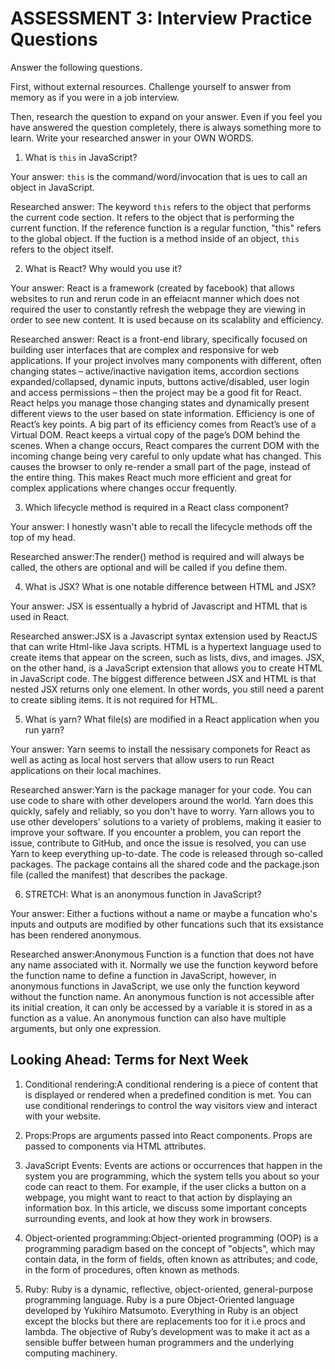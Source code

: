 # ASSESSMENT 3: Interview Practice Questions

Answer the following questions.

First, without external resources. Challenge yourself to answer from memory as if you were in a job interview.

Then, research the question to expand on your answer. Even if you feel you have answered the question completely, there is always something more to learn. Write your researched answer in your OWN WORDS.


1. What is `this` in JavaScript?

  Your answer: `this` is the command/word/invocation that is ues to call an object in JavaScript.

  Researched answer: The keyword `this` refers to the object that performs the current code section. It refers to the object that is performing the current function. If the reference function is a regular function, "this" refers to the global object. If the fuction is a method inside of an object, `this` refers to the object itself.


2. What is React? Why would you use it?

  Your answer: React is a framework (created by facebook) that allows websites to run and rerun code in an effeiacnt manner which does not required the user to constantly refresh the webpage they are viewing in order to see new content.  It is used because on its scalablity and efficiency.

  Researched answer: React is a front-end library, specifically focused on building user interfaces that are complex and responsive for web applications. If your project involves many components with different, often changing states – active/inactive navigation items, accordion sections expanded/collapsed, dynamic inputs, buttons active/disabled, user login and access permissions – then the project may be a good fit for React. React helps you manage those changing states and dynamically present different views to the user based on state information. Efficiency is one of React’s key points. A big part of its efficiency comes from React’s use of a Virtual DOM. React keeps a virtual copy of the page’s DOM behind the scenes. When a change occurs, React compares the current DOM with the incoming change being very careful to only update what has changed. This causes the browser to only re-render a small part of the page, instead of the entire thing. This makes React much more efficient and great for complex applications where changes occur frequently.



3. Which lifecycle method is required in a React class component?

  Your answer: I honestly wasn't able to recall the lifecycle methods off the top of my head.

  Researched answer:The render() method is required and will always be called, the others are optional and will be called if you define them.



4. What is JSX? What is one notable difference between HTML and JSX?

  Your answer: JSX is essentually a hybrid of Javascript and HTML that is used in React.

  Researched answer:JSX is a Javascript syntax extension used by ReactJS that can write Html-like Java scripts.  HTML is a hypertext language used to create items that appear on the screen, such as lists, divs, and images. JSX, on the other hand, is a JavaScript extension that allows you to create HTML in JavaScript code. The biggest difference between JSX and HTML is that nested JSX returns only one element. In other words, you still need a parent to create sibling items. It is not required for HTML.




5. What is yarn? What file(s) are modified in a React application when you run yarn?

  Your answer: Yarn seems to install the nessisary componets for React as well as acting as local host servers that allow users to run React applications on their local machines.

  Researched answer:Yarn is the package manager for your code. You can use code to share with other developers around the world. Yarn does this quickly, safely and reliably, so you don't have to worry. Yarn allows you to use other developers' solutions to a variety of problems, making it easier to improve your software. If you encounter a problem, you can report the issue, contribute to GitHub, and once the issue is resolved, you can use Yarn to keep everything up-to-date. The code is released through so-called packages. The package contains all the shared code and the package.json file (called the manifest) that describes the package.

  



6. STRETCH: What is an anonymous function in JavaScript?

  Your answer: Either a fuctions without a name or maybe a funcation who's inputs and outputs are modified by other funcations such that its exsistance has been rendered anonymous.

  Researched answer:Anonymous Function is a function that does not have any name associated with it. Normally we use the function keyword before the function name to define a function in JavaScript, however, in anonymous functions in JavaScript, we use only the function keyword without the function name. An anonymous function is not accessible after its initial creation, it can only be accessed by a variable it is stored in as a function as a value. An anonymous function can also have multiple arguments, but only one expression.


## Looking Ahead: Terms for Next Week

1. Conditional rendering:A conditional rendering is a piece of content that is displayed or rendered when a predefined condition is met. You can use conditional renderings to control the way visitors view and interact with your website.

2. Props:Props are arguments passed into React components. Props are passed to components via HTML attributes.

3. JavaScript Events: Events are actions or occurrences that happen in the system you are programming, which the system tells you about so your code can react to them. For example, if the user clicks a button on a webpage, you might want to react to that action by displaying an information box. In this article, we discuss some important concepts surrounding events, and look at how they work in browsers.

4. Object-oriented programming:Object-oriented programming (OOP) is a programming paradigm based on the concept of "objects", which may contain data, in the form of fields, often known as attributes; and code, in the form of procedures, often known as methods.

5. Ruby: Ruby is a dynamic, reflective, object-oriented, general-purpose programming language. Ruby is a pure Object-Oriented language developed by Yukihiro Matsumoto. Everything in Ruby is an object except the blocks but there are replacements too for it i.e procs and lambda. The objective of Ruby’s development was to make it act as a sensible buffer between human programmers and the underlying computing machinery.
